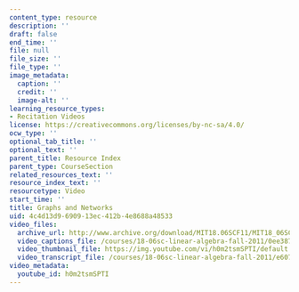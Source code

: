 ```yaml
---
content_type: resource
description: ''
draft: false
end_time: ''
file: null
file_size: ''
file_type: ''
image_metadata:
  caption: ''
  credit: ''
  image-alt: ''
learning_resource_types:
- Recitation Videos
license: https://creativecommons.org/licenses/by-nc-sa/4.0/
ocw_type: ''
optional_tab_title: ''
optional_text: ''
parent_title: Resource Index
parent_type: CourseSection
related_resources_text: ''
resource_index_text: ''
resourcetype: Video
start_time: ''
title: Graphs and Networks
uid: 4c4d13d9-6909-13ec-412b-4e8688a48533
video_files:
  archive_url: http://www.archive.org/download/MIT18.06SCF11/MIT18_06SC_110711_N1_300k.mp4
  video_captions_file: /courses/18-06sc-linear-algebra-fall-2011/0ee3872fe8115e03a19270fe59dbb3b9_h0m2tsmSPTI.vtt
  video_thumbnail_file: https://img.youtube.com/vi/h0m2tsmSPTI/default.jpg
  video_transcript_file: /courses/18-06sc-linear-algebra-fall-2011/e607212bd8744684c99da2d595635010_h0m2tsmSPTI.pdf
video_metadata:
  youtube_id: h0m2tsmSPTI
---
```

